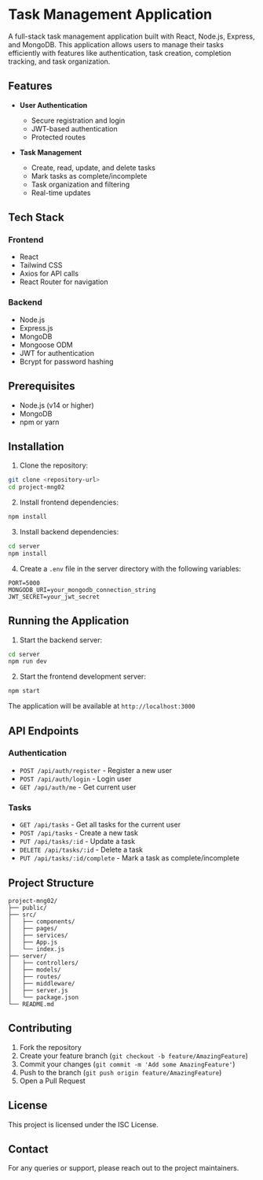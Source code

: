 # Task Management Application

A full-stack task management application built with React, Node.js, Express, and MongoDB. This application allows users to manage their tasks efficiently with features like authentication, task creation, completion tracking, and task organization.

## Features

- **User Authentication**
  - Secure registration and login
  - JWT-based authentication
  - Protected routes

- **Task Management**
  - Create, read, update, and delete tasks
  - Mark tasks as complete/incomplete
  - Task organization and filtering
  - Real-time updates

## Tech Stack

### Frontend
- React
- Tailwind CSS
- Axios for API calls
- React Router for navigation

### Backend
- Node.js
- Express.js
- MongoDB
- Mongoose ODM
- JWT for authentication
- Bcrypt for password hashing

## Prerequisites

- Node.js (v14 or higher)
- MongoDB
- npm or yarn

## Installation

1. Clone the repository:
```bash
git clone <repository-url>
cd project-mng02
```

2. Install frontend dependencies:
```bash
npm install
```

3. Install backend dependencies:
```bash
cd server
npm install
```

4. Create a `.env` file in the server directory with the following variables:
```
PORT=5000
MONGODB_URI=your_mongodb_connection_string
JWT_SECRET=your_jwt_secret
```

## Running the Application

1. Start the backend server:
```bash
cd server
npm run dev
```

2. Start the frontend development server:
```bash
npm start
```

The application will be available at `http://localhost:3000`

## API Endpoints

### Authentication
- `POST /api/auth/register` - Register a new user
- `POST /api/auth/login` - Login user
- `GET /api/auth/me` - Get current user

### Tasks
- `GET /api/tasks` - Get all tasks for the current user
- `POST /api/tasks` - Create a new task
- `PUT /api/tasks/:id` - Update a task
- `DELETE /api/tasks/:id` - Delete a task
- `PUT /api/tasks/:id/complete` - Mark a task as complete/incomplete

## Project Structure

```
project-mng02/
├── public/
├── src/
│   ├── components/
│   ├── pages/
│   ├── services/
│   ├── App.js
│   └── index.js
├── server/
│   ├── controllers/
│   ├── models/
│   ├── routes/
│   ├── middleware/
│   ├── server.js
│   └── package.json
└── README.md
```

## Contributing

1. Fork the repository
2. Create your feature branch (`git checkout -b feature/AmazingFeature`)
3. Commit your changes (`git commit -m 'Add some AmazingFeature'`)
4. Push to the branch (`git push origin feature/AmazingFeature`)
5. Open a Pull Request

## License

This project is licensed under the ISC License.

## Contact

For any queries or support, please reach out to the project maintainers. 